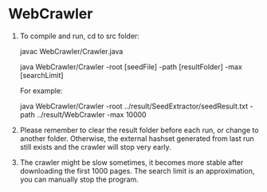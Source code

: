 # WebCrawler

1. To compile and run, cd to src folder: 

   javac WebCrawler/Crawler.java

   java WebCrawler/Crawler -root [seedFile] -path [resultFolder] -max [searchLimit]

   For example:

   java WebCrawler/Crawler -root ../result/SeedExtractor/seedResult.txt 
                           -path ../result/WebCrawler 
                           -max 10000

2. Please remember to clear the result folder before each run, or change to another folder. Otherwise, the external hashset generated from last run still exists and the crawler will stop very early.

3. The crawler might be slow sometimes, it becomes more stable after downloading the first 1000 pages. The search limit is an approximation, you can manually stop the program.

